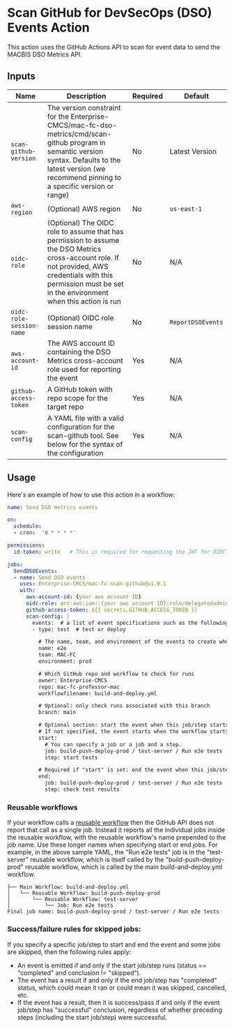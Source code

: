 # Scan GitHub for DevSecOps (DSO) Events Action

This action uses the GitHub Actions API to scan for event data to send the MACBIS DSO Metrics API.

## Inputs

| Name | Description | Required | Default |
| ---- | ----------- | -------- | ------- |
| `scan-github-version` | The version constraint for the Enterprise-CMCS/mac-fc-dso-metrics/cmd/scan-github program in semantic version syntax. Defaults to the latest version (we recommend pinning to a specific version or range) | No | Latest Version |
| `aws-region` | (Optional) AWS region | No | `us-east-1` |
| `oidc-role` | (Optional) The OIDC role to assume that has permission to assume the DSO Metrics cross-account role. If not provided, AWS credentials with this permission must be set in the environment when this action is run | No | N/A |
| `oidc-role-session-name` | (Optional) OIDC role session name | No | `ReportDSOEvents` |
| `aws-account-id` | The AWS account ID containing the DSO Metrics cross-account role used for reporting the event | Yes | N/A |
| `github-access-token` | A GitHub token with repo scope for the target repo | Yes | N/A |
| `scan-config` | A YAML file with a valid configuration for the scan-github tool. See below for the syntax of the configuration | Yes | N/A |

## Usage

Here's an example of how to use this action in a workflow:

```yaml
name: Send DSO metrics events

on:
  schedule:
  - cron:  '0 * * * *'

permissions:
  id-token: write   # This is required for requesting the JWT for OIDC

jobs:
  SendDSOEvents:
  - name: Send DSO events
    uses: Enterprise-CMCS/mac-fc-scan-github@v1.0.1
    with:
      aws-account-id: {your aws account ID}
      oidc-role: arn:aws:iam::{your aws account ID}:role/delegatedadmin/developer/professor-mac-github-oidc
      github-access-token: ${{ secrets.GITHUB_ACCESS_TOKEN }}
      scan-config: |
        events:  # a list of event specifications such as the following one
        - type: test  # test or deploy

          # The name, team, and environment of the events to create when matching workflows are found (all required; "none" is allowed for environment)
          name: e2e
          team: MAC-FC
          environment: prod

          # Which GitHub repo and workflow to check for runs
          owner: Enterprise-CMCS
          repo: mac-fc-professor-mac
          workflowfilename: build-and-deploy.yml

          # Optional: only check runs associated with this branch
          branch: main

          # Optional section: start the event when this job/step starts.
          # If not specified, the event starts when the workflow starts.
          start:
            # You can specify a job or a job and a step.
            job: build-push-deploy-prod / test-server / Run e2e tests
            step: start tests

          # Required if "start" is set: end the event when this job/step ends.
          end:
            job: build-push-deploy-prod / test-server / Run e2e tests
            step: check test results
```

### Reusable workflows
If your workflow calls a [reusable workflow](https://docs.github.com/en/actions/using-workflows/reusing-workflows) then the GitHub API does not report that call as a single job. Instead it reports all the individual jobs inside the reusable workflow, with the reusable workflow's name prepended to the job name. Use these longer names when specifying start or end jobs. For example, in the above sample YAML, the "Run e2e tests" job is in the "test-server" reusable workflow, which is itself called by the "build-push-deploy-prod" reusable workflow, which is called by the main build-and-deploy.yml workflow.
```
├── Main Workflow: build-and-deploy.yml
│   └── Reusable Workflow: build-push-deploy-prod
│       └── Reusable Workflow: test-server
│           └── Job: Run e2e tests
Final job name: build-push-deploy-prod / test-server / Run e2e tests
```

### Success/failure rules for skipped jobs:
If you specify a specific job/step to start and end the event and some jobs are skipped, then the following rules apply:
- An event is emitted if and only if the start job/step runs (status == "completed" and conclusion != "skipped").
- The event has a result if and only if the end job/step has "completed" status, which could mean it ran or could mean it was skipped, cancelled, etc.
- If the event has a result, then it is success/pass if and only if the event job/step has "successful" conclusion, regardless of whether preceding steps (including the start job/step) were successful.
